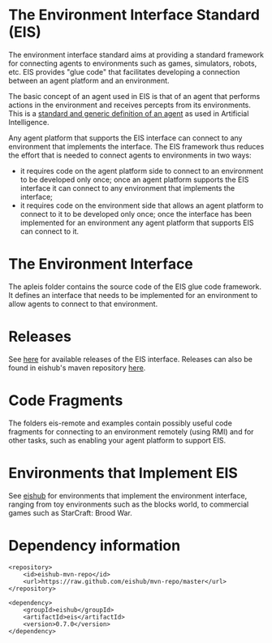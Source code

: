 # The Environment Interface Standard (EIS)

The environment interface standard aims at providing a standard framework for connecting agents to environments such as games, simulators, robots, etc. EIS provides "glue code" that facilitates developing a connection between an agent platform and an environment.

The basic concept of an agent used in EIS is that of an agent that performs actions in the environment and receives percepts from its environments. This is a [standard and generic definition of an agent](http://en.wikipedia.org/wiki/Intelligent_agent) as used in Artificial Intelligence.

Any agent platform that supports the EIS interface can connect to any environment that implements the interface. The EIS framework thus reduces the effort that is needed to connect agents to environments in two ways:

* it requires code on the agent platform side to connect to an environment to be developed only once; once an agent platform supports the EIS interface it can connect to any environment that implements the interface;
* it requires code on the environment side that allows an agent platform to connect to it to be developed only once; once the interface has been implemented for an environment any agent platform that supports EIS can connect to it.

# The Environment Interface
The apleis folder contains the source code of the EIS glue code framework. It defines an interface that needs to be implemented for an environment to allow agents to connect to that environment.

# Releases
See [here](https://github.com/eishub/eis/releases) for available releases of the EIS interface. Releases can also be found in eishub's maven repository [here](https://github.com/eishub/mvn-repo/tree/master/eishub/eis).

# Code Fragments
The folders eis-remote and examples contain possibly useful code fragments for connecting to an environment remotely (using RMI) and for other tasks, such as enabling your agent platform to support EIS.

# Environments that Implement EIS

See [eishub](https://github.com/eishub/) for environments that implement the environment interface, ranging from toy environments such as the blocks world, to commercial games such as StarCraft: Brood War.


# Dependency information

```
<repository>
	<id>eishub-mvn-repo</id>
	<url>https://raw.github.com/eishub/mvn-repo/master</url>
</repository>
```

```
<dependency>
	<groupId>eishub</groupId>
	<artifactId>eis</artifactId>
	<version>0.7.0</version>
</dependency>
```
